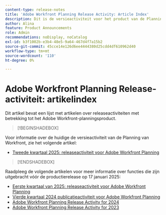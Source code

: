 ```yaml
---
content-type: release-notes
title: 'Adobe Workfront Planning Release Activity: Article Index'
description: Dit is de versieactiviteit voor het product van de Planning van Adobe Workfront.
author: Alina
feature: Product Announcements
role: Admin
recommendations: noDisplay, noCatalog
exl-id: b3f1002b-e3b4-48e5-9a64-467d4f7a15b2
source-git-commit: 45cce14e126d6ee4444380d25cdd4df610962d40
workflow-type: tm+mt
source-wordcount: '110'
ht-degree: 0%

---
```


# Adobe Workfront Planning Release-activiteit: artikelindex

Dit artikel bevat een lijst met artikelen over releaseactiviteiten met betrekking tot het Adobe Workfront-planningsproduct.

>[!BEGINSHADEBOX]

Voor informatie over de huidige de versieactiviteit van de Planning van Workfront, zie het volgende artikel:

* [Tweede kwartaal 2025: releaseactiviteit voor Adobe Workfront Planning](/help/quicksilver/product-announcements/product-releases/planning-release-activity/planning-release-activity-25-q2.md)

>[!ENDSHADEBOX]

<!-- for every new release, add the new release page in the first bullet (above) and move that first note to the list below; update the date of the most recent release in the statement below-->

Raadpleeg de volgende artikelen voor meer informatie over functies die zijn uitgebracht vóór de productierelease op 17 januari 2025:

* [Eerste kwartaal van 2025: releaseactiviteit voor Adobe Workfront Planning](/help/quicksilver/product-announcements/product-releases/planning-release-activity/planning-release-activity-25-q1.md)
* [Vierde kwartaal 2024 publicatieactiviteit voor Adobe Workfront Planning](/help/quicksilver/product-announcements/product-releases/planning-release-activity/planning-release-activity-24-q4.md)
* [Adobe Workfront Planning Release Activity for 2024](/help/quicksilver/planning/general/release-activity.md)
* [Adobe Workfront Planning Release Activity for 2023](/help/quicksilver/planning/general/release-activity-archives-2023.md)
